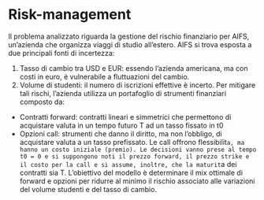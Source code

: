 # Risk-management
Il problema analizzato riguarda la gestione del rischio finanziario per AIFS, un’azienda che organizza
viaggi di studio all’estero. AIFS si trova esposta a due principali fonti di incertezza:
1. Tasso di cambio tra USD e EUR: essendo l’azienda americana, ma con costi in euro, è
vulnerabile a fluttuazioni del cambio.
2. Volume di studenti: il numero di iscrizioni effettive è incerto.
Per mitigare tali rischi, l’azienda utilizza un portafoglio di strumenti finanziari composto da:
- Contratti forward: contratti lineari e simmetrici che permettono di acquistare valuta in
un tempo futuro T ad un tasso fissato in t0
- Opzioni call: strumenti che danno il diritto, ma non l’obbligo, di acquistare valuta a un
tasso prefissato. Le call offrono flessibilit`a, ma hanno un costo iniziale (premio).
Le decisioni vanno prese al tempo t0 = 0 e si suppongono noti il prezzo forward, il prezzo strike e
il costo per la call e si assume, inoltre, che la maturit`a dei contratti sia T. L’obiettivo del modello
è determinare il mix ottimale di forward e opzioni per ridurre al minimo il rischio associato alle
variazioni del volume studenti e del tasso di cambio.
